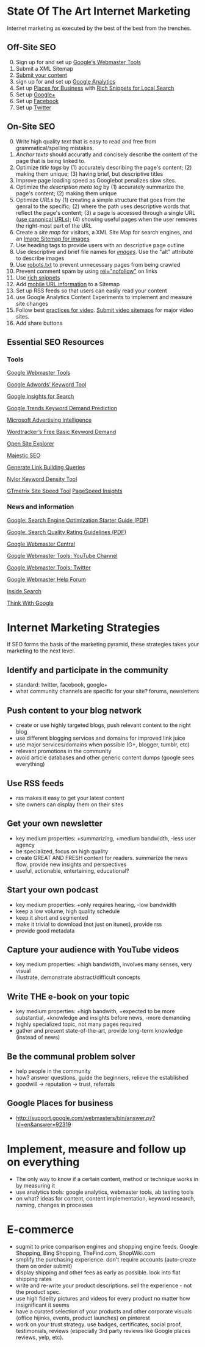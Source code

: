 # State Of The Art Internet Marketing

Internet marketing as executed by the best of the best from the trenches.

## Off-Site SEO
0. Sign up for and set up [Google's Webmaster Tools](http://www.google.com/webmasters/)
  0. Submit a XML Sitemap
0. [Submit your content](http://www.google.com/submityourcontent/)
0. sign up for and set up [Google Analytics](http://www.google.com/analytics/)
0. Set up [Places for Business](www.google.com/placesforbusiness/) with [Rich Snippets for Local Search](http://maps.google.com/help/maps/richsnippetslocal/)
0. Set up [Google+](http://www.google.com/intl/sv_ALL/+/business/)
0. Set up [Facebook](http://www.facebook.com/pages/create.php)
0. Set up [Twitter](https://twitter.com/)

## On-Site SEO
0. Write high quality *text* that is easy to read and free from grammatical/spelling mistakes.
0. *Anchor texts* should accuratly and concisely describe the content of the page that is being linked to.
0. Optimize *title tags* by (1) accurately describing the page's content; (2) making them unique; (3) having brief, but descriptive titles
0. Improve page loading speed as Googlebot penalizes slow sites.
0. Optimize the *description meta tag* by (1) accurately summarize the page's content; (2) making them unique
0. Optimize *URLs* by (1) creating a simple structure that goes from the genral to the specific; (2) where the path uses descriptive words that reflect the page's content; (3) a page is accessed through a single URL ([use canonical URLs](http://support.google.com/webmasters/bin/answer.py?hl=en&answer=139394)); (4) showing useful pages when the user removes the right-most part of the URL
0. Create a *site map* for visitors, a XML Site Map for search engines, and an [Image Sitemap for images](http://support.google.com/webmasters/bin/answer.py?hl=en&answer=178636)
0. Use heading tags to provide users with an descriptive page outline
0. Use descriptive and brief file names for [*images*](http://support.google.com/webmasters/bin/answer.py?hl=en&answer=114016). Use the "alt" attribute to describe images
0. Use [robots.txt](http://support.google.com/webmasters/bin/answer.py?hl=en&answer=156449) to prevent unnecessary pages from being crawled
0. Prevent comment spam by using [rel="nofollow"](http://support.google.com/webmasters/bin/answer.py?hl=en&answer=81749) on links
0. Use [rich snippets](http://support.google.com/webmasters/bin/answer.py?hl=en&answer=99170)
0. Add [mobile URL information](http://support.google.com/webmasters/bin/answer.py?hl=en&answer=34648) to a Sitemap
0. Set up RSS feeds so that users can easily read your content
0. use Google Analytics Content Experiments to implement and measure site changes
0. Follow best [practices for video](http://support.google.com/webmasters/bin/answer.py?hl=en&answer=156442). [Submit video sitemaps](http://www.distilled.net/blog/video/creating-video-sitemaps-for-each-video-hosting-platform/) for major video sites.
0. Add share buttons

## Essential SEO Resources

### Tools
[Google Webmaster Tools](http://www.google.com/webmasters/)

[Google Adwords’ Keyword Tool](https://adwords.google.com/select/KeywordToolExternal)

[Google Insights for Search](http://www.google.com/insights/search/)

[Google Trends Keyword Demand Prediction](http://www.google.com/trends)

[Microsoft Advertising Intelligence](http://advertising.microsoft.com/small-business/adcenter-downloads/microsoft-advertising-intelligence)

[Wordtracker’s Free Basic Keyword Demand](https://freekeywords.wordtracker.com/)

[Open Site Explorer](http://www.opensiteexplorer.org/)

[Majestic SEO](http://www.majesticseo.com/)

[Generate Link Building Queries](http://ontolo.com/link-building-query-generator-V2)

[Nylor Keyword Density Tool](http://tools.davidnaylor.co.uk/keyworddensity/)

[GTmetrix Site Speed Tool](http://gtmetrix.com/)
[PageSpeed Insights](https://developers.google.com/speed/pagespeed/insights)

### News and information
[Google: Search Engine Optimization Starter Guide (PDF)](http://static.googleusercontent.com/external_content/untrusted_dlcp/www.google.com/sv//webmasters/docs/search-engine-optimization-starter-guide.pdf)

[Google: Search Quality Rating Guidelines (PDF)](http://static.googleusercontent.com/external_content/untrusted_dlcp/www.google.com/sv//insidesearch/howsearchworks/assets/searchqualityevaluatorguidelines.pdf)

[Google Webmaster Central](http://googlewebmastercentral.blogspot.se/)

[Google Webmaster Tools: YouTube Channel](http://www.youtube.com/user/GoogleWebmasterHelp)

[Google Webmaster Tools: Twitter](https://twitter.com/googlewmc)

[Google Webmaster Help Forum](https://productforums.google.com/forum/#!forum/webmasters)

[Inside Search](http://insidesearch.blogspot.se/)

[Think With Google](http://thinkwithgoogle.blogspot.se/)

# Internet Marketing Strategies

If SEO forms the basis of the marketing pyramid, these strategies takes your marketing to the next level.

## Identify and participate in the community
* standard: twitter, facebook, google+
* what community channels are specific for your site? forums, newsletters

## Push content to your blog network
* create or use highly targeted blogs, push relevant content to the right blog
* use different blogging services and domains for improved link juice
* use major services/domains when possible (G+, blogger, tumblr, etc)
* relevant promotions in the community
* avoid article databases and other generic content dumps (google sees everything)

## Use RSS feeds
* rss makes it easy to get your latest content
* site owners can display them on their sites

## Get your own newsletter
* key medium properties: +summarizing, +medium bandwidth, -less user agency
* be specialized, focus on high quality
* create GREAT AND FRESH content for readers. summarize the news flow, provide new insights and perspectives
* useful, actionable, entertaining, educational?

## Start your own podcast
* key medium properties: +only requires hearing, -low bandwidth
* keep a low volume, high quality schedule
* keep it short and segmented
* make it trivial to download (not just on itunes), provide rss
* provide good metadata

## Capture your audience with YouTube videos
* key medium properties: +high bandwidth, involves many senses, very visual
* illustrate, demonstrate abstract/difficult concepts

## Write THE e-book on your topic
* key medium properties: +high bandwith, +expected to be more substantial, +knowledge and insights before news, -more demanding
* highly specialized topic, not many pages required
* gather and present state-of-the-art, provide long-term knowledge (instead of news)

## Be the communal problem solver
* help people in the community
* how? answer questions, guide the beginners, relieve the established
* goodwill -> reputation -> trust, referrals

## Google Places for business
* http://support.google.com/webmasters/bin/answer.py?hl=en&answer=92319

# Implement, measure and follow up on everything
* The only way to know if a certain content, method or technique works in by measuring it
* use analytics tools: google analytics, webmaster tools, ab testing tools
* on what? ideas for content, content implementation, keyword research, naming, changes in processes

# E-commerce
* sugmit to price comparison engines and shopping engine feeds. Google Shopping, Bing Shopping, TheFind.com, ShopWiki.com
* smplify the purchasing experience. don't require accounts (auto-create them on order submit)
* display shipping and other fees as early as possible. look into flat shipping rates
* write and re-write your product descriptions. sell the experience - not the product spec.
* use high fidelity pictures and videos for every product no matter how insignificant it seems
* have a curated selection of your products and other corporate visuals (office hijinks, events, product launches) on pinterest
* work on your trust strategy. use badges, certificates, social proof, testimonials, reviews (especially 3rd party reviews like Google places reviews, yelp, etc).

